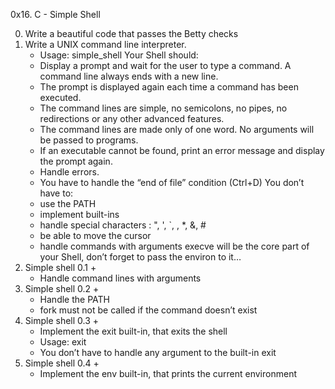 0x16. C - Simple Shell

0. Write a beautiful code that passes the Betty checks
1. Write a UNIX command line interpreter.
	- Usage: simple_shell
Your Shell should:
	- Display a prompt and wait for the user to type a command. A command line always ends with a new line.
	- The prompt is displayed again each time a command has been executed.
	- The command lines are simple, no semicolons, no pipes, no redirections or any other advanced features.
	- The command lines are made only of one word. No arguments will be passed to programs.
	- If an executable cannot be found, print an error message and display the prompt again.
	- Handle errors.
	- You have to handle the “end of file” condition (Ctrl+D)
You don’t have to:
	- use the PATH
	- implement built-ins
	- handle special characters : ", ', `, \, *, &, #
	- be able to move the cursor
	- handle commands with arguments
execve will be the core part of your Shell, don’t forget to pass the environ to it…
2. Simple shell 0.1 +
	- Handle command lines with arguments
3. Simple shell 0.2 +
	- Handle the PATH
	- fork must not be called if the command doesn’t exist
4. Simple shell 0.3 +
	- Implement the exit built-in, that exits the shell
	- Usage: exit
	- You don’t have to handle any argument to the built-in exit
5. Simple shell 0.4 +
	- Implement the env built-in, that prints the current environment

